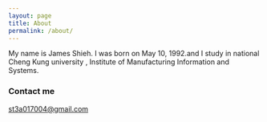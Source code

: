 ```yaml
---
layout: page
title: About
permalink: /about/
---
```


My name is James Shieh. I was born on May 10, 1992.and I study in national Cheng Kung university , Institute of Manufacturing Information and Systems.


### Contact me

[st3a017004@gmail.com](mailto:st3a017004@gmail.com)
